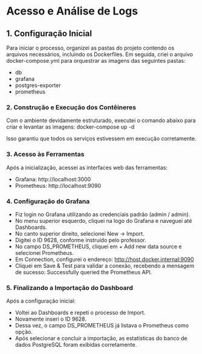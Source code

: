 # Acesso e Análise de Logs

## 1. Configuração Inicial
Para iniciar o processo, organizei as pastas do projeto contendo os arquivos necessários, incluindo os Dockerfiles. Em seguida, criei o arquivo docker-compose.yml para orquestrar as imagens das seguintes pastas:
- db
- grafana
- postgres-exporter
- prometheus

### 2. Construção e Execução dos Contêineres
Com o ambiente devidamente estruturado, executei o comando abaixo para criar e levantar as imagens:
docker-compose up -d


Isso garantiu que todos os serviços estivessem em execução corretamente.

### 3. Acesso às Ferramentas
Após a inicialização, acessei as interfaces web das ferramentas:
- Grafana: http://localhost:3000
- Prometheus: http://localhost:9090

### 4. Configuração do Grafana
- Fiz login no Grafana utilizando as credenciais padrão (admin / admin).
- No menu superior esquerdo, cliquei na logo do Grafana e naveguei até Dashboards.
- No canto superior direito, selecionei New → Import.
- Digitei o ID 9628, conforme instruído pelo professor.
- No campo DS_PROMETHEUS, cliquei em + Add new data source e selecionei Prometheus.
- Em Connection, configurei o endereço:
http://host.docker.internal:9090
- Cliquei em Save & Test para validar a conexão, recebendo a mensagem de sucesso:
Successfully queried the Prometheus API.


### 5. Finalizando a Importação do Dashboard
Após a configuração inicial:
- Voltei ao Dashboards e repeti o processo de Import.
- Novamente inseri o ID 9628.
- Dessa vez, o campo DS_PROMETHEUS já listava o Prometheus como opção.
- Após selecionar e concluir a importação, as estatísticas do banco de dados PostgreSQL foram exibidas corretamente.
